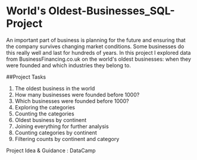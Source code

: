 # World's Oldest-Businesses_SQL-Project
An important part of business is planning for the future and ensuring that the company survives changing market conditions. 
Some businesses do this really well and last for hundreds of years. 
In this project I explored data from BusinessFinancing.co.uk on the world's oldest businesses: when they were founded and which industries they belong to.

##Project Tasks
1. The oldest business in the world
2. How many businesses were founded before 1000?
3. Which businesses were founded before 1000?
4. Exploring the categories
5. Counting the categories
6. Oldest business by continent
7. Joining everything for further analysis
8. Counting categories by continent
9. Filtering counts by continent and category


Project Idea & Guidance : DataCamp
